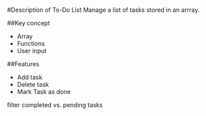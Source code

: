 #Description of To-Do List 
Manage a list of tasks stored in an arrray.

##Key concept
- Array
- Functions
- User input

##Features
- Add task
- Delete task
- Mark Task as done

filter completed vs. pending tasks